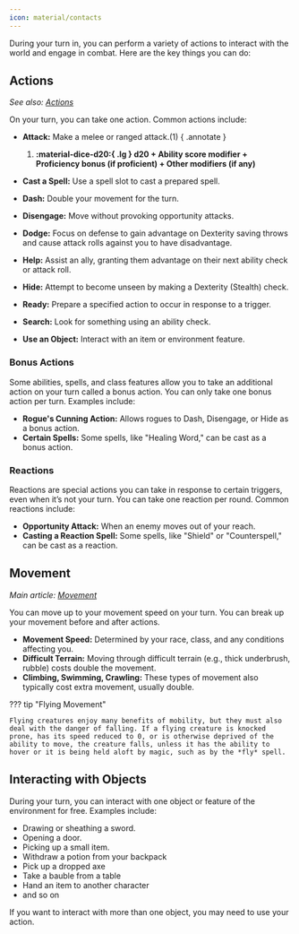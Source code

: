 ```yaml
---
icon: material/contacts
---
```


During your turn in, you can perform a variety of actions to interact with the world and engage in combat. Here are the key things you can do:

## Actions

*See also: [Actions]*

[actions]: ../resources.md


On your turn, you can take one action. Common actions include:

- **Attack:** Make a melee or ranged attack.(1)
    { .annotate } 

    1. **:material-dice-d20:{ .lg } d20 + Ability score modifier + Proficiency bonus (if proficient) + Other modifiers (if any)**
   
- **Cast a Spell:** Use a spell slot to cast a prepared spell.
- **Dash:** Double your movement for the turn.
- **Disengage:** Move without provoking opportunity attacks.
- **Dodge:** Focus on defense to gain advantage on Dexterity saving throws and cause attack rolls against you to have disadvantage.
- **Help:** Assist an ally, granting them advantage on their next ability check or attack roll.
- **Hide:** Attempt to become unseen by making a Dexterity (Stealth) check.
- **Ready:** Prepare a specified action to occur in response to a trigger.
- **Search:** Look for something using an ability check.
- **Use an Object:** Interact with an item or environment feature.

### Bonus Actions

Some abilities, spells, and class features allow you to take an additional action on your turn called a bonus action. You can only take one bonus action per turn. Examples include:

- **Rogue's Cunning Action:** Allows rogues to Dash, Disengage, or Hide as a bonus action.
- **Certain Spells:** Some spells, like "Healing Word," can be cast as a bonus action.

### Reactions

Reactions are special actions you can take in response to certain triggers, even when it’s not your turn. You can take one reaction per round. Common reactions include:

- **Opportunity Attack:** When an enemy moves out of your reach.
- **Casting a Reaction Spell:** Some spells, like "Shield" or "Counterspell," can be cast as a reaction.

## Movement

*Main article: [Movement](movement.md)*

You can move up to your movement speed on your turn. You can break up your movement before and after actions.

- **Movement Speed:** Determined by your race, class, and any conditions affecting you.
- **Difficult Terrain:** Moving through difficult terrain (e.g., thick underbrush, rubble) costs double the movement.
- **Climbing, Swimming, Crawling:** These types of movement also typically cost extra movement, usually double.

??? tip "Flying Movement"

    Flying creatures enjoy many benefits of mobility, but they must also deal with the danger of falling. If a flying creature is knocked prone, has its speed reduced to 0, or is otherwise deprived of the ability to move, the creature falls, unless it has the ability to hover or it is being held aloft by magic, such as by the *fly* spell.

## Interacting with Objects

During your turn, you can interact with one object or feature of the environment for free. Examples include:

- Drawing or sheathing a sword.
- Opening a door.
- Picking up a small item.
- Withdraw a potion from your backpack
- Pick up a dropped axe
- Take a bauble from a table
- Hand an item to another character
- and so on

If you want to interact with more than one object, you may need to use your action.